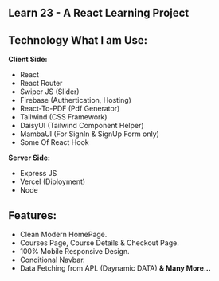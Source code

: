 ## Learn 23 - A React Learning Project

## Technology What I am Use:

**Client Side:**

- React
- React Router
- Swiper JS (Slider)
- Firebase (Authertication, Hosting)
- React-To-PDF (Pdf Generator)
- Tailwind (CSS Framework)
- DaisyUI (Tailwind Component Helper)
- MambaUI (For SignIn & SignUp Form only)
- Some Of React Hook

**Server Side:**

- Express JS
- Vercel (Diployment)
- Node

## Features:

- Clean Modern HomePage.
- Courses Page, Course Details & Checkout Page.
- 100% Mobile Responsive Design.
- Conditional Navbar.
- Data Fetching from API. (Daynamic DATA)
  **& Many More...**
